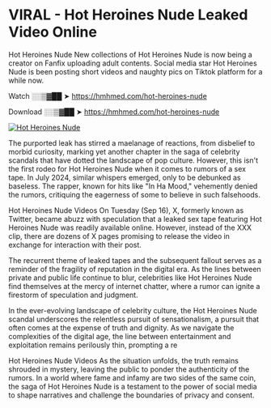 # VIRAL - Hot Heroines Nude Leaked Video Online

Hot Heroines Nude New collections of Hot Heroines Nude is now being a creator on Fanfix uploading adult contents. Social media star Hot Heroines Nude is been posting short videos and naughty pics on Tiktok platform for a while now.

Watch ░░▒▓██ ➤ https://hmhmed.com/hot-heroines-nude

Download ░░▒▓██ ➤ https://hmhmed.com/hot-heroines-nude

[![Hot Heroines Nude](https://i.imgur.com/dJHk4Zq.gif)](https://hmhmed.com/hot-heroines-nude)

The purported leak has stirred a maelanage of reactions, from disbelief to morbid curiosity, marking yet another chapter in the saga of celebrity scandals that have dotted the landscape of pop culture. However, this isn't the first rodeo for Hot Heroines Nude when it comes to rumors of a sex tape. In July 2024, similar whispers emerged, only to be debunked as baseless. The rapper, known for hits like "In Ha Mood," vehemently denied the rumors, critiquing the eagerness of some to believe in such falsehoods.

Hot Heroines Nude Videos
On Tuesday (Sep 16), X, formerly known as Twitter, became abuzz with speculation that a leaked sex tape featuring Hot Heroines Nude was readily available online. However, instead of the XXX clip, there are dozens of X pages promising to release the video in exchange for interaction with their post.

The recurrent theme of leaked tapes and the subsequent fallout serves as a reminder of the fragility of reputation in the digital era. As the lines between private and public life continue to blur, celebrities like Hot Heroines Nude find themselves at the mercy of internet chatter, where a rumor can ignite a firestorm of speculation and judgment.

In the ever-evolving landscape of celebrity culture, the Hot Heroines Nude scandal underscores the relentless pursuit of sensationalism, a pursuit that often comes at the expense of truth and dignity. As we navigate the complexities of the digital age, the line between entertainment and exploitation remains perilously thin, prompting a re

Hot Heroines Nude Videos
As the situation unfolds, the truth remains shrouded in mystery, leaving the public to ponder the authenticity of the rumors. In a world where fame and infamy are two sides of the same coin, the saga of Hot Heroines Nude is a testament to the power of social media to shape narratives and challenge the boundaries of privacy and consent.